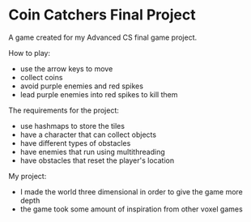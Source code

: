 # Coin Catchers Final Project
A game created for my Advanced CS final game project.

How to play:
* use the arrow keys to move
* collect coins
* avoid purple enemies and red spikes
* lead purple enemies into red spikes to kill them

The requirements for the project:
* use hashmaps to store the tiles
* have a character that can collect objects
* have different types of obstacles
* have enemies that run using multithreading
* have obstacles that reset the player's location

My project:
* I made the world three dimensional in order to give the game more depth
* the game took some amount of inspiration from other voxel games
